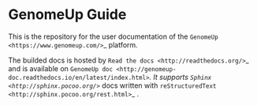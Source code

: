 GenomeUp Guide
==============
This is the repository for the user documentation of the `GenomeUp <https://www.genomeup.com/>`_ platform.

The builded docs is hosted by `Read the docs <http://readthedocs.org/>`_ and is available on `GenomeUp doc <http://genomeup-doc.readthedocs.io/en/latest/index.html>`_.
It supports `Sphinx <http://sphinx.pocoo.org/>`_ docs written with `reStructuredText <http://sphinx.pocoo.org/rest.html>`_ .



